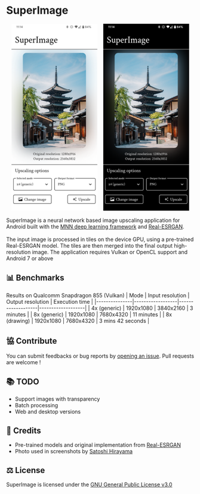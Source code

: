 # SuperImage
<p align="center">
  <span>&nbsp;</span>
  <img src="assets/screenshot_light.png" height="500">
  <span>&nbsp;&nbsp;</span>
  <img src="assets/screenshot_dark.png" height="500">
  <span>&nbsp;</span>
</p>

SuperImage is a neural network based image upscaling application for Android built with the [MNN deep learning framework](https://github.com/alibaba/MNN) and [Real-ESRGAN](https://github.com/xinntao/Real-ESRGAN).<br/><br/>
The input image is processed in tiles on the device GPU, using a pre-trained Real-ESRGAN model. The tiles are then merged into the final output high-resolution image. The application requires Vulkan or OpenCL support and Android 7 or above

## 📊 Benchmarks
Results on Qualcomm Snapdragon 855 (Vulkan)
| Mode          | Input resolution | Output resolution | Execution time    |
|---------------|------------------|-------------------|-------------------|
| 4x (generic)  | 1920x1080        | 3840x2160         | 3 minutes         |
| 8x (generic)  | 1920x1080        | 7680x4320         | 11 minutes        |
| 8x (drawing)  | 1920x1080        | 7680x4320         | 3 mins 42 seconds |

## 協 Contribute
You can submit feedbacks or bug reports by [opening an issue](https://github.com/Lucchetto/SuperImage/issues/new). Pull requests are welcome !

## 📚 TODO
- Support images with transparency
- Batch processing
- Web and desktop versions

## 📝 Credits
- Pre-trained models and original implementation from [Real-ESRGAN](https://github.com/xinntao/Real-ESRGAN)
- Photo used in screenshots by [Satoshi Hirayama](https://www.pexels.com/photo/yasaka-pagoda-in-kyoto-7526805/)

## ⚖️ License
SuperImage is licensed under the [GNU General Public License v3.0](https://www.gnu.org/licenses/gpl-3.0.html)
